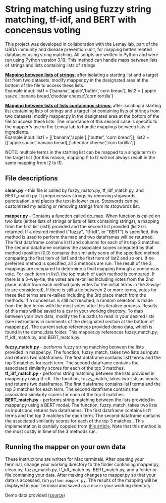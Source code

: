 # String matching using fuzzy string matching, tf-idf, and BERT with concensus voting
This project was developed in collaboration with the Lemay lab, part of the USDA immunity and disease prevention unit, for mapping betten related databases using string matching. All scripts are written in Python and were run using Python version 3.10.
This method can handle maps between lists of strings and lists containing lists of strings.</br>

<ins>**Mapping between lists of strings:**</ins> after isolating a starting list and a target list from two datasets, modify mapper.py in the designated area at the bottom of the file to access these lists.</br>
Example input: list1 = ['banana','apple','butter','corn bread'], list2 = ['apple sauce','banana bread,'cheddar cheese','corn tortilla']</br>

<ins>**Mapping between lists of lists containings strings:**</ins> after isolating a starting list containing lists of strings and a target list containing lists of strings from two datasets, modify mapper.py in the designated area at the bottom of the file to access these lists. 
The importance of this second case is specific to the mapper's use in the Lemay lab to handle mappings between lists of ingredients.</br>
Example input: list1 = [['banana','apple'],['butter', 'corn bread']], list2 = [['apple sauce','banana bread],['cheddar cheese','corn tortilla']]</br>

NOTE: multiple terms in the starting list can be mapped to a single term in the target list (for this reason, mapping l1 to l2 will not always result in the same mapping from l2 to l1).
## File descriptions
**clean.py** - this file is called by fuzzy_match.py, tf_idf_match.py, and BERT_match.py. It preprocesses strings by removing stopwords, punctuation, and places the text in lower case. Stopwords can be customized my adding or removing strings from its stopwords list.</br>

**mapper.py** - Contains a function called do_map. When function is called on two lists (either lists of strings or lists of lists containing strings), a mapping from the first list (list1) provided and the second list provided (list2) is returned. If a desired method ("fuzzy", "tf-idf", or "BERT") is specified, this method is used to perform the map and two dataframes will be returned. The first dataframe contains list1 and columns for each of its top 3 matches. The second dataframe contains the associated scores computed by that method (position (0,0) contains the similarity score of the specified method comparing the first item of list1 and the first item of list2 and so on). If no preferred method is specified, all 3 methods are run. The result of the 3 mappings are compared to determine a final mapping through a concensus vote. For each term in list1, the top match of each method is compared. If there is a 3-way-tie, the votes are re-tallied including votes from the 2nd place match from each method (only votes for the initial terms in the 3-way-tie are considered). If there is still a tie between 2 or more terms, votes for these tied terms are re-tallied including the 3rd place match from the methods. If a concensus is still not reached, a random selection is made from the tied terms with the most votes after this iterative process. Results of this map will be saved to a csv in your working directory. To map between your own data, modify the file paths to read in your desired lists (see instructions in comments of the designated section at the bottom of mapper.py). The current setup references provided demo data, which is found in the demo_data folder. This mapper.py references fuzzy_match.py, tf_idf_match.py, and BERT_match.py.</br>

**fuzzy_match.py** - performs fuzzy string matching between the lists provided in mapper.py. The function, fuzzy_match, takes two lists as inputs and returns two dataframes. The first dataframe contains list1 terms and the top 3 matches for each term. The second dataframe contains the associated similarity scores for each of the top 3 matches.</br>
**tf_idf_match.py** - performs string matching between the lists provided in mapper.py using tf-idf. The function, fuzzy_match, takes two lists as inputs and returns two dataframes. The first dataframe contains list1 terms and the top 3 matches for each term. The second dataframe contains the associated similarity scores for each of the top 3 matches.</br>
**BERT_match.py** - performs string matching between the lists provided in mapper.py using a BERT model. The function, fuzzy_match, takes two lists as inputs and returns two dataframes. The first dataframe contains list1 terms and the top 3 matches for each term. The second dataframe contains the associated similarity scores for each of the top 3 matches.. This implementation is partially coppied from [this article](https://towardsdatascience.com/bert-for-measuring-text-similarity-eec91c6bf9e1). Note that this method is the most costly in time of the 3 methods run. </br>


## Running the mapper on your own data
These instructions are written for Mac terminals. After opening your terminal, change your working directory to the folder contianing mapper.py, clean.py, fuzzy_match.py, tf_idf_match.py, BERT_match.py, and a folder or file contianing your data. After making changes to mapper.py so that your data is accessed, run ```python mapper.py```. The results of the mapping will be displayed in your terminal and saved as a csv in your working directory.


Demo data provided ([source](https://www.kaggle.com/datasets/trolukovich/nutritional-values-for-common-foods-and-products?resource=download))
